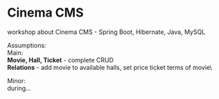# Cinema CMS
workshop about Cinema CMS - Spring Boot, Hibernate, Java, MySQL

Assumptions:\
Main:\
**Movie, Hall, Ticket** - complete CRUD\
**Relations** - add movie to available halls, set price ticket terms of movie\

Minor:\
during...
